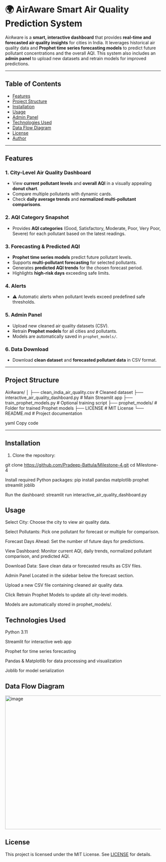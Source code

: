 # 🌍 AirAware Smart Air Quality Prediction System

AirAware is a **smart, interactive dashboard** that provides **real-time and forecasted air quality insights** for cities in India. It leverages historical air quality data and **Prophet time series forecasting models** to predict future pollutant concentrations and the overall AQI. This system also includes an **admin panel** to upload new datasets and retrain models for improved predictions.

---

## Table of Contents
- [Features](#features)
- [Project Structure](#project-structure)
- [Installation](#installation)
- [Usage](#usage)
- [Admin Panel](#admin-panel)
- [Technologies Used](#technologies-used)
- [Data Flow Diagram](#data-flow-diagram)
- [License](#license)
- [Author](#author)

---

## Features

### 1. City-Level Air Quality Dashboard
- View **current pollutant levels** and **overall AQI** in a visually appealing **donut chart**.
- Compare multiple pollutants with dynamic cards.
- Check **daily average trends** and **normalized multi-pollutant comparisons**.

### 2. AQI Category Snapshot
- Provides **AQI categories** (Good, Satisfactory, Moderate, Poor, Very Poor, Severe) for each pollutant based on the latest readings.

### 3. Forecasting & Predicted AQI
- **Prophet time series models** predict future pollutant levels.
- Supports **multi-pollutant forecasting** for selected pollutants.
- Generates **predicted AQI trends** for the chosen forecast period.
- Highlights **high-risk days** exceeding safe limits.

### 4. Alerts
- ⚠️ Automatic alerts when pollutant levels exceed predefined safe thresholds.

### 5. Admin Panel
- Upload new cleaned air quality datasets (CSV).
- Retrain **Prophet models** for all cities and pollutants.
- Models are automatically saved in `prophet_models/`.

### 6. Data Download
- Download **clean dataset** and **forecasted pollutant data** in CSV format.

---

## Project Structure

AirAware/
│
├── clean_india_air_quality.csv # Cleaned dataset
├── interactive_air_quality_dashboard.py # Main Streamlit app
├── train_prophet_models.py # Optional training script
├── prophet_models/ # Folder for trained Prophet models
├── LICENSE # MIT License
└── README.md # Project documentation

yaml
Copy code

---

## Installation

1. Clone the repository:

git clone https://github.com/Pradeep-Battula/Milestone-4.git
cd Milestone-4

Install required Python packages:
pip install pandas matplotlib prophet streamlit joblib

Run the dashboard:
streamlit run interactive_air_quality_dashboard.py


## Usage
Select City: Choose the city to view air quality data.

Select Pollutants: Pick one pollutant for forecast or multiple for comparison.

Forecast Days Ahead: Set the number of future days for predictions.

View Dashboard: Monitor current AQI, daily trends, normalized pollutant comparison, and predicted AQI.

Download Data: Save clean data or forecasted results as CSV files.

Admin Panel
Located in the sidebar below the forecast section.

Upload a new CSV file containing cleaned air quality data.

Click Retrain Prophet Models to update all city-level models.

Models are automatically stored in prophet_models/.

## Technologies Used

Python 3.11

Streamlit for interactive web app

Prophet for time series forecasting

Pandas & Matplotlib for data processing and visualization

Joblib for model serialization

## Data Flow Diagram

<img width="721" height="431" alt="image" src="https://github.com/user-attachments/assets/e13dacee-5bcc-4a17-a36d-b98f46474d1a" />


## License
This project is licensed under the MIT License. See [LICENSE](LICENSE) for details.
